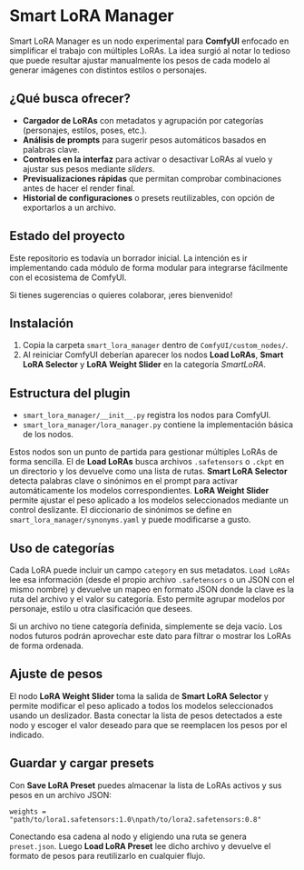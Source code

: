 # Smart LoRA Manager

Smart LoRA Manager es un nodo experimental para **ComfyUI** enfocado en simplificar el trabajo con múltiples LoRAs. La idea surgió al notar lo tedioso que puede resultar ajustar manualmente los pesos de cada modelo al generar imágenes con distintos estilos o personajes.

## ¿Qué busca ofrecer?

- **Cargador de LoRAs** con metadatos y agrupación por categorías (personajes, estilos, poses, etc.).
- **Análisis de prompts** para sugerir pesos automáticos basados en palabras clave.
- **Controles en la interfaz** para activar o desactivar LoRAs al vuelo y ajustar sus pesos mediante *sliders*.
- **Previsualizaciones rápidas** que permitan comprobar combinaciones antes de hacer el render final.
- **Historial de configuraciones** o presets reutilizables, con opción de exportarlos a un archivo.

## Estado del proyecto

Este repositorio es todavía un borrador inicial. La intención es ir implementando cada módulo de forma modular para integrarse fácilmente con el ecosistema de ComfyUI.

Si tienes sugerencias o quieres colaborar, ¡eres bienvenido!

## Instalación

1. Copia la carpeta `smart_lora_manager` dentro de `ComfyUI/custom_nodes/`.
2. Al reiniciar ComfyUI deberían aparecer los nodos **Load LoRAs**, **Smart LoRA Selector** y **LoRA Weight Slider** en la categoría *SmartLoRA*.

## Estructura del plugin

- `smart_lora_manager/__init__.py` registra los nodos para ComfyUI.
- `smart_lora_manager/lora_manager.py` contiene la implementación básica de los nodos.

Estos nodos son un punto de partida para gestionar múltiples LoRAs de forma sencilla. El de **Load LoRAs** busca archivos `.safetensors` o `.ckpt` en un directorio y los devuelve como una lista de rutas. **Smart LoRA Selector** detecta palabras clave o sinónimos en el prompt para activar automáticamente los modelos correspondientes. **LoRA Weight Slider** permite ajustar el peso aplicado a los modelos seleccionados mediante un control deslizante. El diccionario de sinónimos se define en `smart_lora_manager/synonyms.yaml` y puede modificarse a gusto.

## Uso de categorías

Cada LoRA puede incluir un campo `category` en sus metadatos. `Load LoRAs` lee esa información (desde el propio archivo `.safetensors` o un JSON con el mismo nombre) y devuelve un mapeo en formato JSON donde la clave es la ruta del archivo y el valor su categoría. Esto permite agrupar modelos por personaje, estilo u otra clasificación que desees.

Si un archivo no tiene categoría definida, simplemente se deja vacío. Los nodos futuros podrán aprovechar este dato para filtrar o mostrar los LoRAs de forma ordenada.

## Ajuste de pesos

El nodo **LoRA Weight Slider** toma la salida de **Smart LoRA Selector** y permite modificar el peso aplicado a todos los modelos seleccionados usando un deslizador. Basta conectar la lista de pesos detectados a este nodo y escoger el valor deseado para que se reemplacen los pesos por el indicado.

## Guardar y cargar presets

Con **Save LoRA Preset** puedes almacenar la lista de LoRAs activos y sus pesos en un archivo JSON:

```text
weights = "path/to/lora1.safetensors:1.0\npath/to/lora2.safetensors:0.8"
```

Conectando esa cadena al nodo y eligiendo una ruta se genera `preset.json`. Luego **Load LoRA Preset** lee dicho archivo y devuelve el formato de pesos para reutilizarlo en cualquier flujo.


